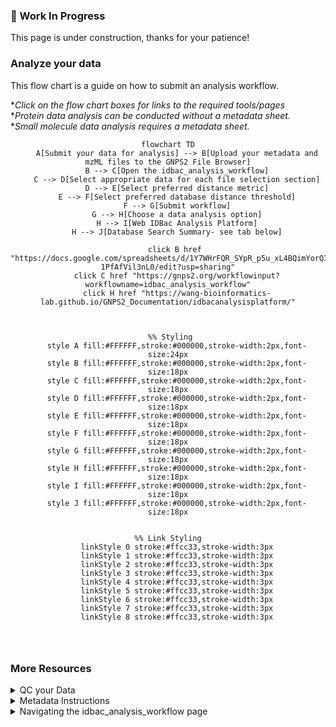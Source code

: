 ### 🚧 Work In Progress
This page is under construction, thanks for your patience!

### Analyze your data

This flow chart is a guide on how to submit an analysis workflow. <br>

**Click on the flow chart boxes for links to the required tools/pages* <br>
**Protein data analysis can be conducted without a metadata sheet.* <br>
**Small molecule data analysis requires a metadata sheet.*

<div align="center">
    
```mermaid
flowchart TD
    A[Submit your data for analysis] --> B[Upload your metadata and mzML files to the GNPS2 File Browser]
    B --> C[Open the idbac_analysis_workflow]
    C --> D[Select appropriate data for each file selection section]
    D --> E[Select preferred distance metric]
    E --> F[Select preferred database distance threshold]
    F --> G[Submit workflow]
    G --> H[Choose a data analysis option]
    H --> I[Web IDBac Analysis Platform]
    H --> J[Database Search Summary- see tab below]
   
   click B href "https://docs.google.com/spreadsheets/d/1Y7WHrFQR_SYpR_p5u_xL4BQimYorQ3-1PfAfVil3nL0/edit?usp=sharing"
    click C href "https://gnps2.org/workflowinput?workflowname=idbac_analysis_workflow"
    click H href "https://wang-bioinformatics-lab.github.io/GNPS2_Documentation/idbacanalysisplatform/"
    


 %% Styling
    style A fill:#FFFFFF,stroke:#000000,stroke-width:2px,font-size:24px
    style B fill:#FFFFFF,stroke:#000000,stroke-width:2px,font-size:18px
    style C fill:#FFFFFF,stroke:#000000,stroke-width:2px,font-size:18px
    style D fill:#FFFFFF,stroke:#000000,stroke-width:2px,font-size:18px
    style E fill:#FFFFFF,stroke:#000000,stroke-width:2px,font-size:18px
    style F fill:#FFFFFF,stroke:#000000,stroke-width:2px,font-size:18px
    style G fill:#FFFFFF,stroke:#000000,stroke-width:2px,font-size:18px
    style H fill:#FFFFFF,stroke:#000000,stroke-width:2px,font-size:18px
    style I fill:#FFFFFF,stroke:#000000,stroke-width:2px,font-size:18px
    style J fill:#FFFFFF,stroke:#000000,stroke-width:2px,font-size:18px
    

%% Link Styling
    linkStyle 0 stroke:#ffcc33,stroke-width:3px
    linkStyle 1 stroke:#ffcc33,stroke-width:3px
    linkStyle 2 stroke:#ffcc33,stroke-width:3px
    linkStyle 3 stroke:#ffcc33,stroke-width:3px
    linkStyle 4 stroke:#ffcc33,stroke-width:3px
    linkStyle 5 stroke:#ffcc33,stroke-width:3px
    linkStyle 6 stroke:#ffcc33,stroke-width:3px
    linkStyle 7 stroke:#ffcc33,stroke-width:3px
    linkStyle 8 stroke:#ffcc33,stroke-width:3px
  
    
   

```
</div>

### More Resources
<details>
  <summary>QC your Data</summary>
<p>Use the following images to convert raw Bruker data to mzML:</p>
  <ul>
<img width="NewQC1" src="https://github.com/user-attachments/assets/14ab8a17-d87a-49ed-a377-9b403552a917">
<img width="NewQC2" src="https://github.com/user-attachments/assets/49b8d828-f71c-414d-9a8c-eeae68f6474b">
<img width="QC5"src="https://github.com/user-attachments/assets/1c32d15e-eb35-4fa7-987a-f29e9617b391">

 </ul>
</details>

<details>
  <summary>Metadata Instructions</summary>
<p>This page can also be found in the Metadata Excel doc.</p>
  <ul>
<img width="1054" alt="<img width="932" alt="DepositionMetadataInstructions" src="https://github.com/user-attachments/assets/773eb918-2d19-4fe9-b0f4-03a7f1139099">
 </ul>
</details>

<details>
  <summary>Navigating the idbac_analysis_workflow page</summary>
<p>Use the following images to convert raw Bruker data to mzML:</p>
  <ul>
<img width="analysis page1" src="https://github.com/user-attachments/assets/68336857-8647-40d4-a607-cdbdffa9e950">

 </ul>
</details>
